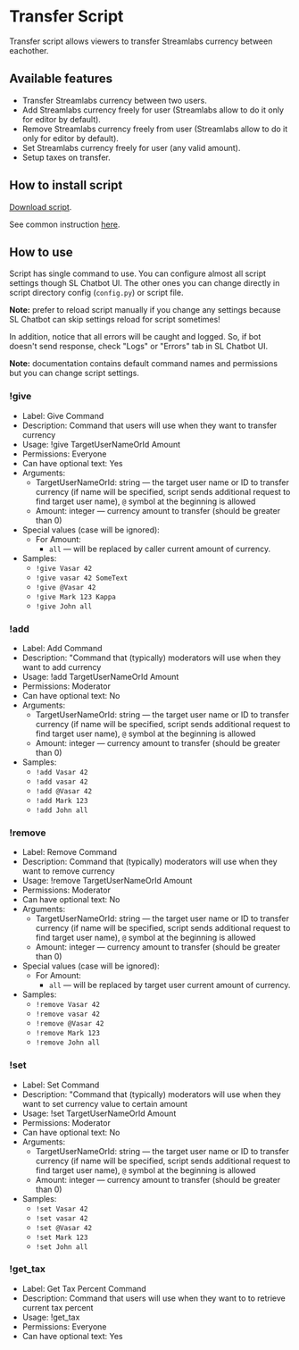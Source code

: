 # Transfer Script

Transfer script allows viewers to transfer Streamlabs currency between eachother.

## Available features

- Transfer Streamlabs currency between two users.
- Add Streamlabs currency freely for user (Streamlabs allow to do it only for editor by default).
- Remove Streamlabs currency freely from user (Streamlabs allow to do it only for editor by default).
- Set Streamlabs currency freely for user (any valid amount).
- Setup taxes on transfer.

## How to install script

[Download script](https://github.com/Vasar007/Streamlabs-Chatbot-Scripts/raw/main/Releases/TransferCurrency.zip).

See common instruction [here](../../README.md#how-to-install-any-script).

## How to use

Script has single command to use.
You can configure almost all script settings though SL Chatbot UI.
The other ones you can change directly in script directory config (`config.py`) or script file.

**Note:** prefer to reload script manually if you change any settings because SL Chatbot can skip settings reload for script sometimes!

In addition, notice that all errors will be caught and logged.
So, if bot doesn't send response, check "Logs" or "Errors" tab in SL Chatbot UI.

**Note:** documentation contains default command names and permissions but you can change script settings.

### !give

- Label: Give Command
- Description: Command that users will use when they want to transfer currency
- Usage: !give TargetUserNameOrId Amount
- Permissions: Everyone
- Can have optional text: Yes
- Arguments:
  - TargetUserNameOrId: string — the target user name or ID to transfer currency (if name will be specified, script sends additional request to find target user name), `@` symbol at the beginning is allowed
  - Amount: integer — currency amount to transfer (should be greater than 0)
- Special values (case will be ignored):
  - For Amount:
    - `all` — will be replaced by caller current amount of currency.
- Samples:
  - `!give Vasar 42`
  - `!give vasar 42 SomeText`
  - `!give @Vasar 42`
  - `!give Mark 123 Kappa`
  - `!give John all`

### !add

- Label: Add Command
- Description: "Command that (typically) moderators will use when they want to add currency
- Usage: !add TargetUserNameOrId Amount
- Permissions: Moderator
- Can have optional text: No
- Arguments:
  - TargetUserNameOrId: string — the target user name or ID to transfer currency (if name will be specified, script sends additional request to find target user name), `@` symbol at the beginning is allowed
  - Amount: integer — currency amount to transfer (should be greater than 0)
- Samples:
  - `!add Vasar 42`
  - `!add vasar 42`
  - `!add @Vasar 42`
  - `!add Mark 123`
  - `!add John all`

### !remove

- Label: Remove Command
- Description: Command that (typically) moderators will use when they want to remove currency
- Usage: !remove TargetUserNameOrId Amount
- Permissions: Moderator
- Can have optional text: No
- Arguments:
  - TargetUserNameOrId: string — the target user name or ID to transfer currency (if name will be specified, script sends additional request to find target user name), `@` symbol at the beginning is allowed
  - Amount: integer — currency amount to transfer (should be greater than 0)
- Special values (case will be ignored):
  - For Amount:
    - `all` — will be replaced by target user current amount of currency.
- Samples:
  - `!remove Vasar 42`
  - `!remove vasar 42`
  - `!remove @Vasar 42`
  - `!remove Mark 123`
  - `!remove John all`

### !set

- Label: Set Command
- Description: "Command that (typically) moderators will use when they want to set currency value to certain amount
- Usage: !set TargetUserNameOrId Amount
- Permissions: Moderator
- Can have optional text: No
- Arguments:
  - TargetUserNameOrId: string — the target user name or ID to transfer currency (if name will be specified, script sends additional request to find target user name), `@` symbol at the beginning is allowed
  - Amount: integer — currency amount to transfer (should be greater than 0)
- Samples:
  - `!set Vasar 42`
  - `!set vasar 42`
  - `!set @Vasar 42`
  - `!set Mark 123`
  - `!set John all`

### !get_tax

- Label: Get Tax Percent Command
- Description: Command that users will use when they want to to retrieve current tax percent
- Usage: !get_tax
- Permissions: Everyone
- Can have optional text: Yes
